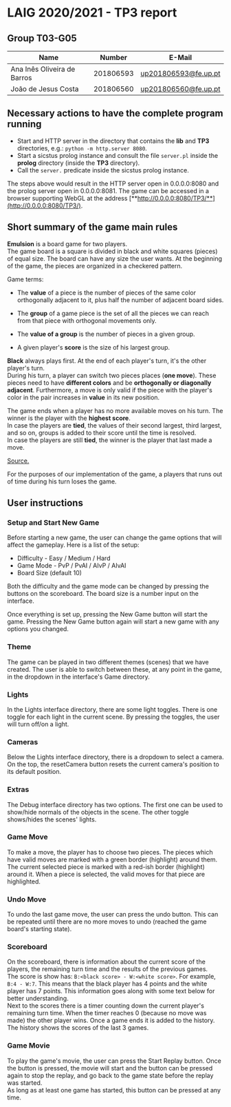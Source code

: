 # LAIG 2020/2021 - TP3 report

## Group T03-G05

| Name                        | Number    | E-Mail               |
| --------------------------- | --------- | -------------------- |
| Ana Inês Oliveira de Barros | 201806593 | up201806593@fe.up.pt |
| João de Jesus Costa         | 201806560 | up201806560@fe.up.pt |

## Necessary actions to have the complete program running

- Start and HTTP server in the directory that contains the **lib** and
  **TP3** directories, e.g.: `python -m http.server 8080`.
- Start a sicstus prolog instance and consult the file `server.pl` inside
  the **prolog** directory (inside the **TP3** directory).
- Call the `server.` predicate inside the sicstus prolog instance.

The steps above would result in the HTTP server open in 0.0.0.0:8080
and the prolog server open in 0.0.0.0:8081. The game can be accessed
in a browser supporting WebGL at the address
[**http://0.0.0.0:8080/TP3/**](http://0.0.0.0:8080/TP3/).

## Short summary of the game main rules

**Emulsion** is a board game for two players.  
The game board is a square is divided in black and white squares (pieces)
of equal size. The board can have any size the user wants. At the beginning
of the game, the pieces are organized in a checkered pattern.

Game terms:

- The **value** of a piece is the number of pieces of the same color orthogonally
  adjacent to it, plus half the number of adjacent board sides.

- The **group** of a game piece is the set of all the pieces we can reach from
  that piece with orthogonal movements only.

- The **value of a group** is the number of pieces in a given group.

- A given player's **score** is the size of his largest group.

**Black** always plays first. At the end of each player's turn, it's the other
player's turn.  
During his turn, a player can switch two pieces places (**one move**). These
pieces need to have **different colors** and be **orthogonally or diagonally
adjacent**. Furthermore, a move is only valid if the piece with the player's
color in the pair increases in **value** in its new position.

The game ends when a player has no more available moves on his turn. The winner
is the player with the **highest score**.  
In case the players are **tied**, the values of their second largest, third
largest, and so on, groups is added to their score until the time is resolved.  
In case the players are still **tied**, the winner is the player that last made
a move.

[Source.](https://boardgamegeek.com/boardgame/311851/emulsion)

For the purposes of our implementation of the game, a players that runs out
of time during his turn loses the game.

## User instructions

### Setup and Start New Game

Before starting a new game, the user can change the game options that will affect
the gameplay. Here is a list of the setup:

- Difficulty - Easy / Medium / Hard
- Game Mode - PvP / PvAI / AIvP / AIvAI
- Board Size (default 10)

Both the difficulty and the game mode can be changed by pressing the buttons
on the scoreboard. The board size is a number input on the interface.

Once everything is set up, pressing the New Game button will start the game.
Pressing the New Game button again will start a new game with any options you
changed.

### Theme

The game can be played in two different themes (scenes) that we have created.
The user is able to switch between these, at any point in the game, in the
dropdown in the interface's Game directory.

### Lights

In the Lights interface directory, there are some light toggles. There is
one toggle for each light in the current scene. By pressing the toggles,
the user will turn off/on a light.

### Cameras

Below the Lights interface directory, there is a dropdown to select a
camera. On the top, the resetCamera button resets the current camera's
position to its default position.

### Extras

The Debug interface directory has two options. The first one can be used
to show/hide normals of the objects in the scene. The other toggle shows/hides
the scenes' lights.

### Game Move

To make a move, the player has to choose two pieces. The pieces which
have valid moves are marked with a green border (highlight) around
them. The current selected piece is marked with a red-ish border (highlight)
around it. When a piece is selected, the valid moves for that piece are
highlighted.

### Undo Move

To undo the last game move, the user can press the undo button. This can be
repeated until there are no more moves to undo (reached the game board's starting
state).

### Scoreboard

On the scoreboard, there is information about the current score of the players,
the remaining turn time and the results of the previous games.  
The score is show has: `B:<black score> - W:<white score>`. For example,
`B:4 - W:7`. This means that the black player has 4 points and the white player
has 7 points. This information goes along with some text below for better
understanding.  
Next to the scores there is a timer counting down the current player's remaining
turn time. When the timer reaches 0 (because no move was made) the other player
wins. Once a game ends it is added to the history. The history shows the scores
of the last 3 games.

### Game Movie

To play the game's movie, the user can press the Start Replay button. Once the
button is pressed, the movie will start and the button can be pressed again
to stop the replay, and go back to the game state before the replay was started.  
As long as at least one game has started, this button can be pressed at any time.
